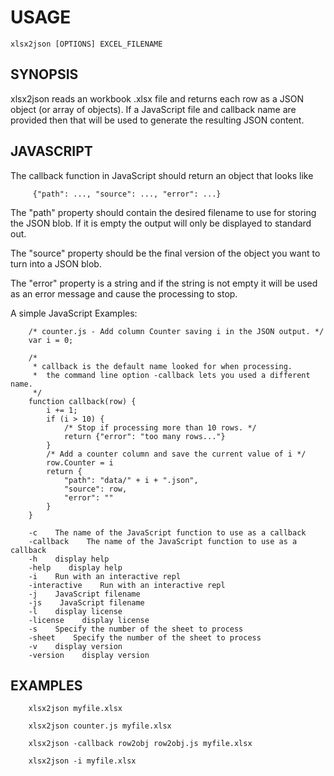 
# USAGE

    xlsx2json [OPTIONS] EXCEL_FILENAME
 
## SYNOPSIS

xlsx2json reads an workbook .xlsx file and returns each row as a JSON object (or array of objects). If a JavaScript file and callback name are provided then that will be used to generate the resulting JSON content.

## JAVASCRIPT

The callback function in JavaScript should return an object that looks like

```
     {"path": ..., "source": ..., "error": ...}
```

The "path" property should contain the desired filename to use for storing
the JSON blob. If it is empty the output will only be displayed to standard out.

The "source" property should be the final version of the object you want to
turn into a JSON blob.

The "error" property is a string and if the string is not empty it will be
used as an error message and cause the processing to stop.

A simple JavaScript Examples:

```shell
    /* counter.js - Add column Counter saving i in the JSON output. */
    var i = 0;

    /* 
     * callback is the default name looked for when processing.
     *  the command line option -callback lets you used a different name.
     */
    function callback(row) {
        i += 1;
        if (i > 10) {
            /* Stop if processing more than 10 rows. */
            return {"error": "too many rows..."}
        }
        /* Add a counter column and save the current value of i */
        row.Counter = i
        return {
            "path": "data/" + i + ".json",
            "source": row,
            "error": ""
        }
    }
```


```
    -c    The name of the JavaScript function to use as a callback
    -callback    The name of the JavaScript function to use as a callback
    -h    display help
    -help    display help
    -i    Run with an interactive repl
    -interactive    Run with an interactive repl
    -j    JavaScript filename
    -js    JavaScript filename
    -l    display license
    -license    display license
    -s    Specify the number of the sheet to process
    -sheet    Specify the number of the sheet to process
    -v    display version
    -version    display version
```

## EXAMPLES

```
    xlsx2json myfile.xlsx

    xlsx2json counter.js myfile.xlsx

    xlsx2json -callback row2obj row2obj.js myfile.xlsx

    xlsx2json -i myfile.xlsx
```

